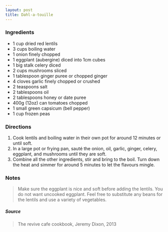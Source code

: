 ```yaml
---
layout: post
title: Dahl-a-touille
---
```


### Ingredients
- 1 cup dried red lentils
- 3 cups boiling water
- 1 onion finely chopped
- 1 eggplant (aubergine) diced into 1cm cubes
- 1 big stalk celery diced
- 2 cups mushrooms sliced
- 1 tablespoon ginger puree or chopped ginger
- 4 cloves garlic finely chopped or crushed
- 2 teaspoons salt
- 2 tablespoons oil
- 2 tablespoons honey or date puree
- 400g (12oz) can tomatoes chopped
- 1 small green capsicum (bell pepper)
- 1 cup frozen peas

### Directions
1. Cook lentils and boiling water in their own pot for around 12 minutes or until soft.
2. In a large pot or frying pan, sauté the onion, oil, garlic, ginger, celery, eggplant, and mushrooms until they are soft.
3. Combine all the other ingredients, stir and bring to the boil. Turn down the heat and simmer for around 5 minutes to let the flavours mingle.

### Notes
> Make sure the eggplant is nice and soft before adding the lentils. You do not want uncooked eggplant.
> Feel free to substitute any beans for the lentils and use a variety of vegetables.


##### Source
> The revive cafe cookbook, Jeremy Dixon, 2013

